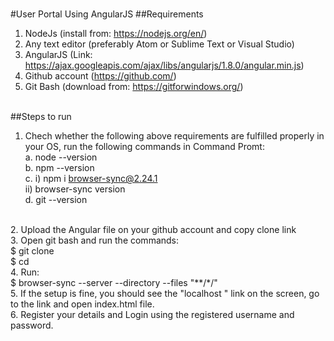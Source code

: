 <br>#User Portal Using AngularJS
##Requirements
1. NodeJs
(install from: https://nodejs.org/en/) <br>
2. Any text editor (preferably Atom or Sublime Text or Visual Studio) <br>
3. AngularJS
(Link: https://ajax.googleapis.com/ajax/libs/angularjs/1.8.0/angular.min.js) <br>
4. Github account (https://github.com/) <br>
5. Git Bash (download from: https://gitforwindows.org/) <br> <br>

##Steps to run
1. Chech whether the following above requirements are fulfilled properly in your OS, run the following commands in Command Promt:<br>
a. node --version <br>
b. npm --version <br>
c.	i) npm i browser-sync@2.24.1 <br>
	ii) browser-sync version <br>
d. git --version <br>
<br>
2. Upload the Angular file on your github account and copy clone link <br>
3. Open git bash and run the commands: <br>
$ git clone <clone_link>  <br>
$ cd <filename> <br>
4. Run: <br>
$ browser-sync --server --directory --files "**/*/" <br>
5. If the setup is fine, you should see the "localhost " link on the screen, go to the link and open index.html file. <br>
6. Register your details and Login using the registered username and password. <br>
